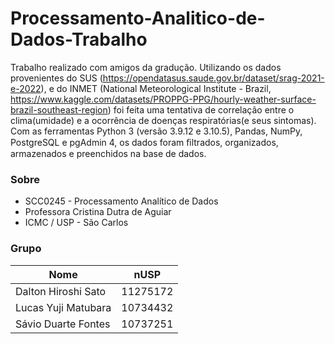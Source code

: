 # Processamento-Analitico-de-Dados-Trabalho
Trabalho realizado com amigos da gradução.
Utilizando os dados provenientes do SUS (https://opendatasus.saude.gov.br/dataset/srag-2021-e-2022), e do INMET (National Meteorological Institute - Brazil, https://www.kaggle.com/datasets/PROPPG-PPG/hourly-weather-surface-brazil-southeast-region) foi feita uma tentativa de correlação entre o clima(umidade) e a ocorrência de doenças respiratórias(e seus sintomas).
Com as ferramentas Python 3 (versão 3.9.12 e 3.10.5), Pandas, NumPy, PostgreSQL e pgAdmin 4, os dados foram ﬁltrados, organizados, armazenados e preenchidos na base de dados.

### Sobre
- SCC0245 - Processamento Analítico de Dados
- Professora Cristina Dutra de Aguiar
- ICMC / USP - São Carlos

### Grupo
| Nome                                      | nUSP     |
|-------------------------------------------|:--------:|
| Dalton Hiroshi Sato                       | 11275172 |
| Lucas Yuji Matubara                       | 10734432 |
| Sávio Duarte Fontes                       | 10737251 |